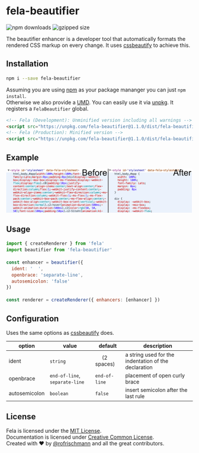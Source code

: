 # fela-beautifier

<img alt="npm downloads" src="https://img.shields.io/npm/dm/fela-beautifier.svg">
<img alt="gzipped size" src="https://img.shields.io/badge/gzipped-1.49kb-brightgreen.svg">

The beautifier enhancer is a developer tool that automatically formats the rendered CSS markup on every change. It uses [cssbeautify](https://github.com/senchalabs/cssbeautify) to achieve this.

## Installation
```sh
npm i --save fela-beautifier
```
Assuming you are using [npm](https://www.npmjs.com) as your package mananger you can just `npm install`.<br>
Otherwise we also provide a [UMD](https://github.com/umdjs/umd). You can easily use it via [unpkg](https://unpkg.com/). It registers a  `FelaBeautifier` global.
```HTML
<!-- Fela (Development): Unminified version including all warnings -->
<script src="https://unpkg.com/fela-beautifier@1.1.0/dist/fela-beautifier.js"></script>
<!-- Fela (Production): Minified version -->
<script src="https://unpkg.com/fela-beautifier@1.1.0/dist/fela-beautifier.min.js"></script>
```

## Example
![Preview](preview.png)

## Usage
```javascript
import { createRenderer } from 'fela'
import beautifier from 'fela-beautifier'

const enhancer = beautifier({
  ident: '  ',
  openbrace: 'separate-line',
  autosemicolon: 'false'
})

const renderer = createRenderer({ enhancers: [enhancer] })
```

## Configuration
Uses the same options as [cssbeautify](https://github.com/senchalabs/cssbeautify) does.

| option | value | default |description |
| ------ | --- | ------------ | --- |
|ident| `string` |`  ` (2 spaces)| a string used for the indentation of the declaration |
|openbrace| `end-of-line`, `separate-line` |`end-of-line`| placement of open curly brace |
| autosemicolon | `boolean`| `false` | insert semicolon after the last rule |

## License
Fela is licensed under the [MIT License](http://opensource.org/licenses/MIT).<br>
Documentation is licensed under [Creative Common License](http://creativecommons.org/licenses/by/4.0/).<br>
Created with ♥ by [@rofrischmann](http://rofrischmann.de) and all the great contributors.
